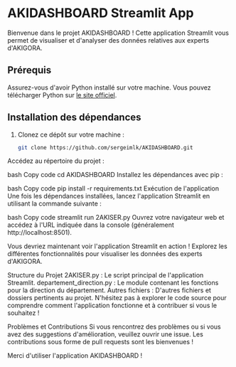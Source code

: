 # AKIDASHBOARD Streamlit App

Bienvenue dans le projet AKIDASHBOARD ! Cette application Streamlit vous permet de visualiser et d'analyser des données relatives aux experts d'AKIGORA.

## Prérequis

Assurez-vous d'avoir Python installé sur votre machine. Vous pouvez télécharger Python sur [le site officiel](https://www.python.org/downloads/).

## Installation des dépendances

1. Clonez ce dépôt sur votre machine :
   ```bash
   git clone https://github.com/sergeimlk/AKIDASHBOARD.git
Accédez au répertoire du projet :

bash
Copy code
cd AKIDASHBOARD
Installez les dépendances avec pip :

bash
Copy code
pip install -r requirements.txt
Exécution de l'application
Une fois les dépendances installées, lancez l'application Streamlit en utilisant la commande suivante :

bash
Copy code
streamlit run 2AKISER.py
Ouvrez votre navigateur web et accédez à l'URL indiquée dans la console (généralement http://localhost:8501).

Vous devriez maintenant voir l'application Streamlit en action ! Explorez les différentes fonctionnalités pour visualiser les données des experts d'AKIGORA.

Structure du Projet
2AKISER.py : Le script principal de l'application Streamlit.
departement_direction.py : Le module contenant les fonctions pour la direction du département.
Autres fichiers : D'autres fichiers et dossiers pertinents au projet.
N'hésitez pas à explorer le code source pour comprendre comment l'application fonctionne et à contribuer si vous le souhaitez !

Problèmes et Contributions
Si vous rencontrez des problèmes ou si vous avez des suggestions d'amélioration, veuillez ouvrir une issue. Les contributions sous forme de pull requests sont les bienvenues !

Merci d'utiliser l'application AKIDASHBOARD !
